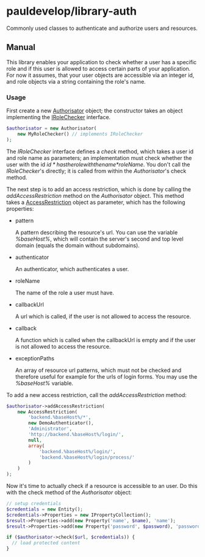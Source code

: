 pauldevelop/library-auth
========================

Commonly used classes to authenticate and authorize users and resources.

Manual
------

This library enables your application to  check whether a user has a specific role and if this user is allowed to access
certain parts of your application. For now it assumes, that your user objects are accessible via an integer id, and role
objects via a string containing the role's name.

### Usage

First create a new [Authorisator](src/class/Authorisator.php) object; the constructor takes an object implementing the 
[IRoleChecker](src/class/IRoleChecker.php) interface.

```php
$authorisator = new Authorisator(
    new MyRoleChecker() // implements IRoleChecker
);
```

The *IRoleChecker* interface defines a *check* method, which takes a user id and role name as parameters; an 
implementation must check whether the user with the id *$id* has the role with the name *$roleName*. You don't call the
*IRoleChecker*'s directly; it is called from within the *Authorisator*'s check method.

The next step is to add an access restriction, which is done by calling the *addAccessRestriction* method on the
*Authorisator* object. This method takes a [AccessRestriction](src/class/AccessRestriction.php) object as parameter, 
which has the following properties:
 
- pattern
  
    A pattern describing the resource's url. You can use the variable *%baseHost%*, which will contain the server's
    second and top level domain (equals the domain without subdomains).

- authenticator
  
    An authenticator, which authenticates a user.

- roleName
  
    The name of the role a user must have.

- callbackUrl
  
    A url which is called, if the user is not allowed to access the resource.

- callback
  
    A function which is called when the callbackUrl is empty and if the user is not allowed to access the resource.

- exceptionPaths
  
    An array of resource url patterns, which must not be checked and therefore useful for example for the urls of login
    forms. You may use the *%baseHost%* variable.

To add a new access restriction, call the *addAccessRestriction* method:

```php
$authorisator->addAccessRestriction(
    new AccessRestriction(
        'backend.%baseHost%/*',
        new DemoAuthenticator(),
        'Administrator',
        'http://backend.%baseHost%/login/',
        null,
        array(
            'backend.%baseHost%/login/',
            'backend.%baseHost%/login/process/'
        )
    )
);
```

Now it's time to actually check if a resource is accessible to an user. Do this with the check method of the 
*Authorisator* object:

```php
// setup credentials
$credentials = new Entity();
$credentials->Properties = new IPropertyCollection();
$result->Properties->add(new Property('name', $name), 'name');
$result->Properties->add(new Property('password', $password), 'password');

if ($authorisator->check($url, $credentials)) {
  // load protected content
}
```
